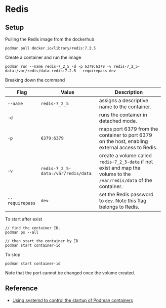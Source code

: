 # Redis

## Setup

Pulling the Redis image from the dockerhub

```
podman pull docker.io/library/redis:7.2.5
```

Create a container and run the image

```
podman run --name redis-7_2_5 -d -p 6379:6379 -v redis-7_2_5-data:/var/redis/data redis:7.2.5 --requirepass dev
```

Breaking down the command

| Flag            | Value                              | Description                                                                                                          |
| --------------- | ---------------------------------- | -------------------------------------------------------------------------------------------------------------------- |
| `--name`        | `redis-7_2_5`                      | assigns a descriptive name to the container.                                                                         |
| `-d`            |                                    | runs the container in detached mode.                                                                                 |
| `-p`            | `6379:6379`                        | maps port 6379 from the container to port 6379 on the host, enabling external access to Redis.                       |
| `-v`            | `redis-7_2_5-data:/var/redis/data` | create a volume called `redis-7_2_5-data` if not exist and map the volume to the `/var/redis/data` of the container. |
| `--requirepass` | `dev`                              | set the Redis password to `dev`. Note this flag belongs to Redis.                                                    |

To start after exist

```
// find the container ID.
podman ps --all

// then start the container by ID
podman start container-id
```

To stop

```
podman start container-id
```

Note that the port cannot be changed once the volume created.

## Reference

* [Using systemd to control the startup of Podman containers](https://podman.io/blogs/2018/09/13/systemd#:~:text=podman%20pull%20docker.io%2Fredis%20sudo%20podman%20run%20-d%20--name,CONTAINER%20ID%20IMAGE%20COMMAND%20CREATED%20STATUS%20PORTS%20NAMES)
